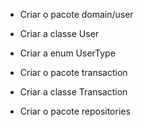 - Criar o pacote domain/user
- Criar a classe User
- Criar a enum UserType

- Criar o pacote transaction
- Criar a classe Transaction

- Criar o pacote repositories